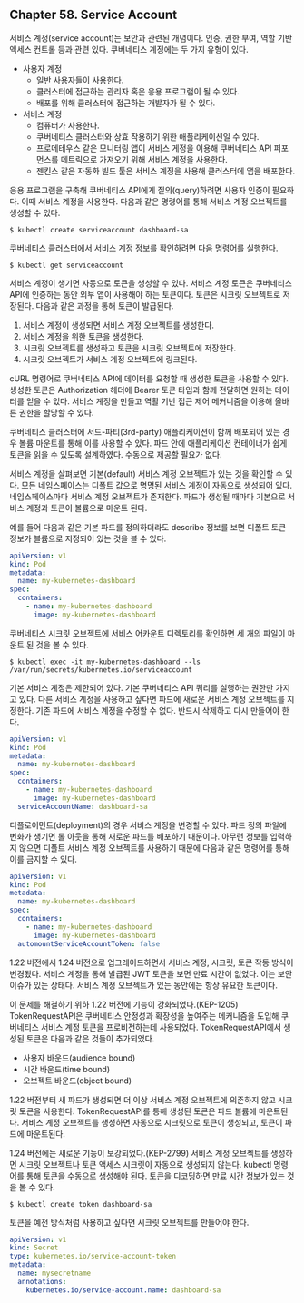 
## Chapter 58. Service Account

서비스 계정(service account)는 보안과 관련된 개념이다. 인증, 권한 부여, 역할 기반 액세스 컨트롤 등과 관련 있다. 쿠버네티스 계정에는 두 가지 유형이 있다. 

- 사용자 계정
  - 일반 사용자들이 사용한다.
  - 클러스터에 접근하는 관리자 혹은 응용 프로그램이 될 수 있다.
  - 배포를 위해 클러스터에 접근하는 개발자가 될 수 있다.
- 서비스 계정
  - 컴퓨터가 사용한다.
  - 쿠버네티스 클러스터와 상효 작용하기 위한 애플리케이션일 수 있다.
  - 프로메테우스 같은 모니터링 앱이 서비스 게정을 이용해 쿠버네티스 API 퍼포먼스를 메트릭으로 가져오기 위해 서비스 계정을 사용한다.
  - 젠킨스 같은 자동화 빌드 툴은 서비스 계정을 사용해 클러스터에 앱을 배포한다.

응용 프로그램을 구축해 쿠버네티스 API에게 질의(query)하려면 사용자 인증이 필요하다. 이때 서비스 계정을 사용한다. 다음과 같은 명령어를 통해 서비스 계정 오브젝트를 생성할 수 있다.

```
$ kubectl create serviceaccount dashboard-sa
```

쿠버네티스 클러스터에서 서비스 계정 정보를 확인하려면 다음 명령어를 실행한다.

```
$ kubectl get serviceaccount
```

서비스 계정이 생기면 자동으로 토큰을 생성할 수 있다. 서비스 계정 토큰은 쿠버네티스 API에 인증하는 동안 외부 앱이 사용해야 하는 토큰이다. 토큰은 시크릿 오브젝트로 저장된다. 다음과 같은 과정을 통해 토큰이 발급된다.

1. 서비스 계정이 생성되면 서비스 계정 오브젝트를 생성한다. 
2. 서비스 계정을 위한 토큰을 생성한다. 
3. 시크릿 오브젝트를 생성하고 토큰을 시크릿 오브젝트에 저장한다.
4. 시크릿 오브젝트가 서비스 계정 오브젝트에 링크된다.

cURL 명령어로 쿠버네티스 API에 데이터를 요청할 때 생성한 토큰을 사용할 수 있다. 생성한 토큰은 Authorization 헤더에 Bearer 토큰 타입과 함께 전달하면 원하는 데이터를 얻을 수 있다. 서비스 계정을 만들고 역활 기반 접근 제어 메커니즘을 이용해 올바른 권한을 할당할 수 있다.

쿠버네티스 클러스터에 서드-파티(3rd-party) 애플리케이션이 함께 배포되어 있는 경우 볼륨 마운트를 통해 이를 사용할 수 있다. 파드 안에 애플리케이션 컨테이너가 쉽게 토큰을 읽을 수 있도록 설계하였다. 수동으로 제공할 필요가 없다. 

서비스 계정을 살펴보면 기본(default) 서비스 계정 오브젝트가 있는 것을 확인할 수 있다. 모든 네임스페이스는 디폴트 값으로 명명된 서비스 계정이 자동으로 생성되어 있다. 네임스페이스마다 서비스 계정 오브젝트가 존재한다. 파드가 생성될 때마다 기본으로 서비스 계정과 토큰이 볼륨으로 마운트 된다.

예를 들어 다음과 같은 기본 파드를 정의하더라도 describe 정보를 보면 디폴트 토큰 정보가 볼륨으로 지정되어 있는 것을 볼 수 있다.

```yml
apiVersion: v1
kind: Pod
metadata:
  name: my-kubernetes-dashboard
spec:
  containers:
    - name: my-kubernetes-dashboard
      image: my-kubernetes-dashboard
```

쿠버네티스 시크릿 오브젝트에 서비스 어카운트 디렉토리를 확인하면 세 개의 파일이 마운트 된 것을 볼 수 있다.

```
$ kubectl exec -it my-kubernetes-dashboard --ls /var/run/secrets/kubernetes.io/serviceaccount
```

기본 서비스 계정은 제한되어 있다. 기본 쿠버네티스 API 쿼리를 실행하는 권한만 가지고 있다. 다른 서비스 계정을 사용하고 싶다면 파드에 새로운 서비스 계정 오브젝트를 지정한다. 기존 파드에 서비스 계정을 수정할 수 없다. 반드시 삭제하고 다시 만들어야 한다. 

```yml
apiVersion: v1
kind: Pod
metadata:
  name: my-kubernetes-dashboard
spec:
  containers:
    - name: my-kubernetes-dashboard
      image: my-kubernetes-dashboard
  serviceAccountName: dashboard-sa
```

디플로이먼트(deployment)의 경우 서비스 계정을 변경할 수 있다. 파드 정의 파일에 변화가 생기면 롤 아웃을 통해 새로운 파드를 배포하기 때문이다. 아무런 정보를 입력하지 않으면 디폴트 서비스 계정 오브젝트를 사용하기 때문에 다음과 같은 명령어를 통해 이를 금지할 수 있다.

```yml
apiVersion: v1
kind: Pod
metadata:
  name: my-kubernetes-dashboard
spec:
  containers:
    - name: my-kubernetes-dashboard
      image: my-kubernetes-dashboard
  automountServiceAccountToken: false
```

1.22 버전에서 1.24 버전으로 업그레이드하면서 서비스 계정, 시크릿, 토큰 작동 방식이 변경됬다. 서비스 계정을 통해 발급된 JWT 토큰을 보면 만료 시간이 없었다. 이는 보안 이슈가 있는 상태다. 서비스 계정 오브젝트가 있는 동안에는 항상 유요한 토큰이다. 

이 문제를 해결하기 위하 1.22 버전에 기능이 강화되었다.(KEP-1205) TokenRequestAPI은 쿠버네티스 안정성과 확장성을 높여주는 메커니즘을 도입해 쿠버네티스 서비스 계정 토큰을 프로비전하는데 사용되었다. TokenRequestAPI에서 생성된 토큰은 다음과 같은 것들이 추가되었다.

- 사용자 바운드(audience bound)
- 시간 바운드(time bound)
- 오브젝트 바운드(object bound)

1.22 버전부터 새 파드가 생성되면 더 이상 서비스 계정 오브젝트에 의존하지 않고 시크릿 토큰을 사용한다. TokenRequestAPI를 통해 생성된 토큰은 파드 볼륨에 마운트된다. 서비스 계정 오브젝트를 생성하면 자동으로 시크릿으로 토큰이 생성되고, 토큰이 파드에 마운트된다.

1.24 버전에는 새로운 기능이 보강되었다.(KEP-2799) 서비스 계정 오브젝트를 생성하면 시크릿 오브젝트나 토큰 액세스 시크릿이 자동으로 생성되지 않는다. kubectl 명령어를 통해 토큰을 수동으로 생성해야 된다. 토큰을 디코딩하면 만료 시간 정보가 있는 것을 볼 수 있다. 

```
$ kubectl create token dashboard-sa
```

토큰을 예전 방식처럼 사용하고 싶다면 시크릿 오브젝트를 만들어야 한다. 

```yml
apiVersion: v1
kind: Secret
type: kubernetes.io/service-account-token
metadata:
  name: mysecretname
  annotations:
    kubernetes.io/service-account.name: dashboard-sa
```
